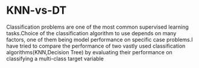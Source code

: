 # KNN-vs-DT
Classification problems are one of the most common supervised learning tasks.Choice of the classification algorithm to use depends on many factors, one of them being model performance on specific case problems.I have tried to compare the performance of two vastly used classification algorithms(KNN,Decision Tree) by evaluating their performance on classifying a multi-class target variable
